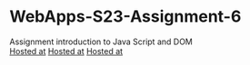 
# WebApps-S23-Assignment-6
Assignment introduction to Java Script and DOM <br>
[Hosted at](https://44-563-web-apps-s23.github.io/44563-webapps-s23-assignment6-Manoj4499/painter.html)
[Hosted at](https://44-563-web-apps-s23.github.io/44563-webapps-s23-assignment6-Manoj4499/conversions.html)
 [Hosted at](https://44-563-web-apps-s23.github.io/44563-webapps-s23-assignment6-Manoj4499/candy.html)